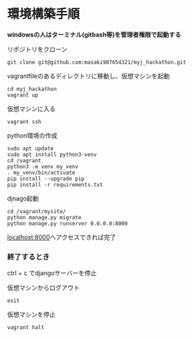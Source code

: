 # 環境構築手順

__windowsの人はターミナル(gitbash等)を管理者権限で起動する__

リポジトリをクローン
```
git clone git@github.com:masaki987654321/myj_hackathon.git
```

vagrantfileのあるディレクトリに移動し、仮想マシンを起動  
```
cd myj_hackathon
vagrant up  
```

仮想マシンに入る  
```
vagrant ssh  
```

python環境の作成  
```
sudo apt update  
sudo apt install python3-venv  
cd /vagrant  
python3 -m venv my_venv  
. my_venv/bin/activate  
pip install --upgrade pip 
pip install -r requirements.txt  
```

djnago起動  
```
cd /vagrant/mysite/ 
python manage.py migrate
python manage.py runserver 0.0.0.0:8000  
```

[localhost:8000](localhost:8000)へアクセスできれば完了 

### 終了するとき
ctrl + c でdjangoサーバーを停止

仮想マシンからログアウト
```
exit
```

仮想マシンを停止
```
vagrant halt
```
